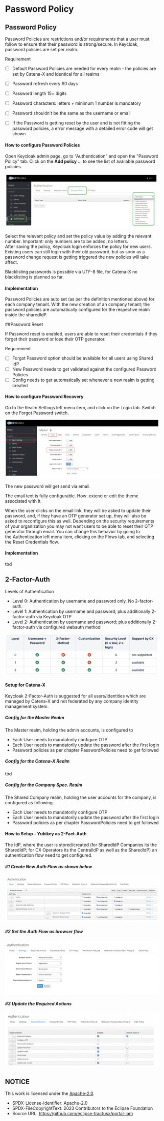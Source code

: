 # Password Policy

## Password Policy

Password Policies are restrictions and/or requirements that a user must follow to ensure that their password is strong/secure.
In Keycloak, password policies are set per realm.

Requirement

- [ ] Default Password Policies are needed for every realm - the policies are set by Catena-X and identical for all realms
- [ ] Password refresh every 90 days
- [ ] Password length 15+ digits
- [ ] Password characters: letters + minimum 1 number is mandatory
- [ ] Password shouldn't be the same as the username or email
- [ ] If the Password is getting reset by the user and is not fitting the password policies, a error message with a detailed error code will get shown


#### How to configure Password Policies

Open Keycloak admin page, go to "Authentication" and open the "Password Policy" tab.
Click on the <strong>Add policy</strong> … to see the list of available password policies.

![PasswordPolicy](/docs/static/password-policy.png)

Select the relevant policy and set the policy value by adding the relevant number. Important: only numbers are to be added, no letters.  
After saving the policy, Keycloak login enforces the policy for new users. Existing users can still login with their old password, but as soon as a password change request is getting triggered the new policies will take affect.

Blacklisting passwords is possible via UTF-8 file, for Catena-X no blacklisting is planned so far.


#### Implementation

Password Policies are auto set (as per the definition mentioned above) for each company tenant.
With the new creation of an company tenant; the password policies are automatically configured for the respective realm inside the sharedIdP.

##Password Reset

If Password reset is enabled, users are able to reset their credentials if they forget their password or lose their OTP generator.

Requirement

- [ ] Forgot Password option should be available for all users using Shared IdP
- [ ] New Password needs to get validated against the configured Password Policies
- [ ] Config needs to get automatically set whenever a new realm is getting created

#### How to configure Password Recovery

Go to the Realm Settings left menu item, and click on the Login tab. Switch on the Forgot Password switch.

![PasswordRecovery](/docs/static/password-recovery.png)

The new password will get send via email.

The email text is fully configurable. How: extend or edit the theme associated with it.

When the user clicks on the email link, they will be asked to update their password, and, if they have an OTP generator set up, they will also be asked to reconfigure this as well. Depending on the security requirements of your organization you may not want users to be able to reset their OTP generator through email. You can change this behavior by going to the Authentication left menu item, clicking on the Flows tab, and selecting the Reset Credentials flow.


#### Implementation

tbd


## 2-Factor-Auth

Levels of Authentication

- Level 0: Authentication by username and password only. No 2-factor-auth.
- Level 1: Authentication by username and password; plus additionally 2-factor-auth via Keycloak OTP
- Level 2: Authentication by username and password; plus additionally 2-factor-auth via configured webauth method

![2factorAuth](/docs/static/2-factor-auth.png)


#### Setup for Catena-X

Keycloak 2-Factor-Auth is suggested for all users/identities which are managed by Catena-X and not federated by any company identity management system.


##### Config for the Master Realm

The Master realm, holding the admin accounts, is configured to

- Each User needs to mandatorily configure OTP
- Each User needs to mandatorily update the password after the first login
- Password policies as per chapter PasswordPolicies need to get followed


##### Config for the Catena-X Realm

tbd

##### Config for the Company Spec. Realm

The Shared Company realm, holding the user accounts for the company, is configured as following

- Each User needs to mandatorily configure OTP
- Each User needs to mandatorily update the password after the first login
- Password policies as per chapter PasswordPolicies need to get followed


#### How to Setup - Yubikey as 2-Fact-Auth

The IdP, where the user is stored/created (for SharedIdP Companies its the SharedIdP; for CX Operators its the CentralIdP as well as the SharedIdP) an authentication flow need to get configured.

##### #1 Create New Auth Flow as shown below

![NewFlow](/docs/static/new-flow.png)

##### #2 Set the Auth Flow as browser flow

![AuthFlow](/docs/static/auth-flow.png)

##### #3 Update the Required Actions

![RequiredAuthentication](/docs/static/required-authentication.png)

## NOTICE

This work is licensed under the [Apache-2.0](https://www.apache.org/licenses/LICENSE-2.0).

- SPDX-License-Identifier: Apache-2.0
- SPDX-FileCopyrightText: 2023 Contributors to the Eclipse Foundation
- Source URL: https://github.com/eclipse-tractusx/portal-iam

